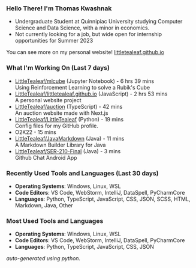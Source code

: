 
### Hello There! I'm Thomas Kwashnak

- Undergraduate Student at Quinnipiac University studying Computer Science and Data Science, with a minor in economics.
- Not currently looking for a job, but wide open for internship opportunities for Summer 2023

You can see more on my personal website! [littletealeaf.github.io](https://littletealeaf.github.io)

### What I'm Working On (Last 7 days)
<ul><li><a href="https://github.com/LittleTealeaf/mlcube">LittleTealeaf/mlcube</a> (Jupyter Notebook) - 6 hrs 39 mins<br>Using Reinforcement Learning to solve a Rubik's Cube</li><li><a href="https://github.com/LittleTealeaf/littletealeaf.github.io">LittleTealeaf/littletealeaf.github.io</a> (JavaScript) - 2 hrs 53 mins<br>A personal website project</li><li><a href="https://github.com/LittleTealeaf/auction">LittleTealeaf/auction</a> (TypeScript) - 42 mins<br>An auction website made with Next.js</li><li><a href="https://github.com/LittleTealeaf/LittleTealeaf">LittleTealeaf/LittleTealeaf</a> (Python) - 19 mins<br>Config files for my GitHub profile.</li><li>O2K22 - 15 mins</li><li><a href="https://github.com/LittleTealeaf/JavaMarkdown">LittleTealeaf/JavaMarkdown</a> (Java) - 11 mins<br>A Markdown Builder Library for Java</li><li><a href="https://github.com/LittleTealeaf/SER-210-Final">LittleTealeaf/SER-210-Final</a> (Java) - 3 mins<br>Github Chat Android App</li></ul>

### Recently Used Tools and Languages (Last 30 days)
- **Operating Systems**: Windows, Linux, WSL
- **Code Editors**: VS Code, WebStorm, IntelliJ, DataSpell, PyCharmCore
- **Languages**: Python, TypeScript, JavaScript, CSS, JSON, SCSS, HTML, Markdown, Java, Other

### Most Used Tools and Languages
- **Operating Systems**: Windows, Linux, WSL
- **Code Editors**: VS Code, WebStorm, IntelliJ, DataSpell, PyCharmCore
- **Languages**: Python, TypeScript, JavaScript, CSS, JSON

*auto-generated using python.*
